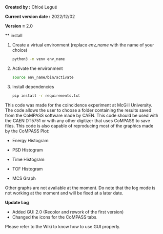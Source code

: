**Created by :** Chloé Legué

**Current version date :** 2022/12/02

**Version =** 2.0


** install
1. Create a virtual environment (replace *env_name* with the name of your choice)

    ```bash
    python3 -m venv env_name
    ```
2. Activate the environment

    ```bash
    source env_name/bin/activate
    ```
3. Install dependencies

   ```bash
   pip install -r requirements.txt
   ```


This code was made for the coincidence experiment at McGill University. The code allows the user to choose a folder containing the results saved from the CoMPASS software made by CAEN. This code should be used with the CAEN DT5751 or with any other digitizer that uses CoMPASS to save files. This code is also capable of reproducing most of the graphics made by the CoMPASS Plot:

* Energy Histogram
* PSD Histogram

* Time Histogram
* TOF Histogram

* MCS Graph

Other graphs are not available at the moment. Do note that the log mode is not working at the moment and will be fixed at a later date.

**Update Log**
- Added GUI 2.0 (Recolor and rework of the first version)
- Changed the icons for the CoMPASS tabs.

Please refer to the Wiki to know how to use GUI properly.
